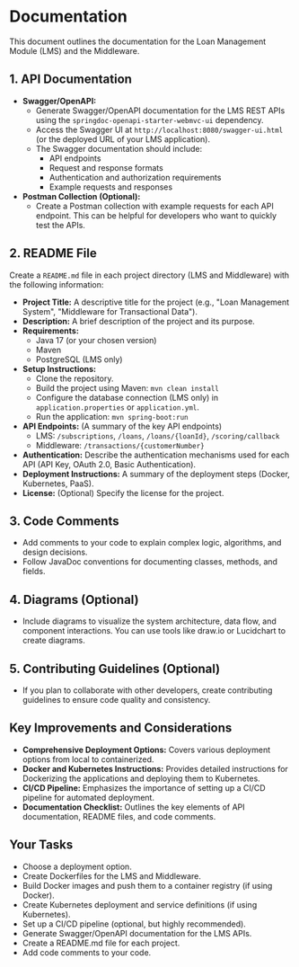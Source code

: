 # Documentation

This document outlines the documentation for the Loan Management Module (LMS) and the Middleware.

## 1. API Documentation

* **Swagger/OpenAPI:**
  * Generate Swagger/OpenAPI documentation for the LMS REST APIs using the `springdoc-openapi-starter-webmvc-ui` dependency.
  * Access the Swagger UI at `http://localhost:8080/swagger-ui.html` (or the deployed URL of your LMS application).
  * The Swagger documentation should include:
    * API endpoints
    * Request and response formats
    * Authentication and authorization requirements
    * Example requests and responses
* **Postman Collection (Optional):**
  * Create a Postman collection with example requests for each API endpoint. This can be helpful for developers who want to quickly test the APIs.

## 2. README File

Create a `README.md` file in each project directory (LMS and Middleware) with the following information:

* **Project Title:** A descriptive title for the project (e.g., "Loan Management System", "Middleware for Transactional Data").
* **Description:** A brief description of the project and its purpose.
* **Requirements:**
  * Java 17 (or your chosen version)
  * Maven
  * PostgreSQL (LMS only)
* **Setup Instructions:**
  * Clone the repository.
  * Build the project using Maven: `mvn clean install`
  * Configure the database connection (LMS only) in `application.properties` or `application.yml`.
  * Run the application: `mvn spring-boot:run`
* **API Endpoints:** (A summary of the key API endpoints)
  * LMS: `/subscriptions`, `/loans`, `/loans/{loanId}`, `/scoring/callback`
  * Middleware: `/transactions/{customerNumber}`
* **Authentication:** Describe the authentication mechanisms used for each API (API Key, OAuth 2.0, Basic Authentication).
* **Deployment Instructions:** A summary of the deployment steps (Docker, Kubernetes, PaaS).
* **License:** (Optional) Specify the license for the project.

## 3. Code Comments

* Add comments to your code to explain complex logic, algorithms, and design decisions.
* Follow JavaDoc conventions for documenting classes, methods, and fields.

## 4. Diagrams (Optional)

* Include diagrams to visualize the system architecture, data flow, and component interactions. You can use tools like draw.io or Lucidchart to create diagrams.

## 5. Contributing Guidelines (Optional)

* If you plan to collaborate with other developers, create contributing guidelines to ensure code quality and consistency.

## Key Improvements and Considerations

* **Comprehensive Deployment Options:** Covers various deployment options from local to containerized.
* **Docker and Kubernetes Instructions:** Provides detailed instructions for Dockerizing the applications and deploying them to Kubernetes.
* **CI/CD Pipeline:** Emphasizes the importance of setting up a CI/CD pipeline for automated deployment.
* **Documentation Checklist:** Outlines the key elements of API documentation, README files, and code comments.

## Your Tasks

* Choose a deployment option.
* Create Dockerfiles for the LMS and Middleware.
* Build Docker images and push them to a container registry (if using Docker).
* Create Kubernetes deployment and service definitions (if using Kubernetes).
* Set up a CI/CD pipeline (optional, but highly recommended).
* Generate Swagger/OpenAPI documentation for the LMS APIs.
* Create a README.md file for each project.
* Add code comments to your code.